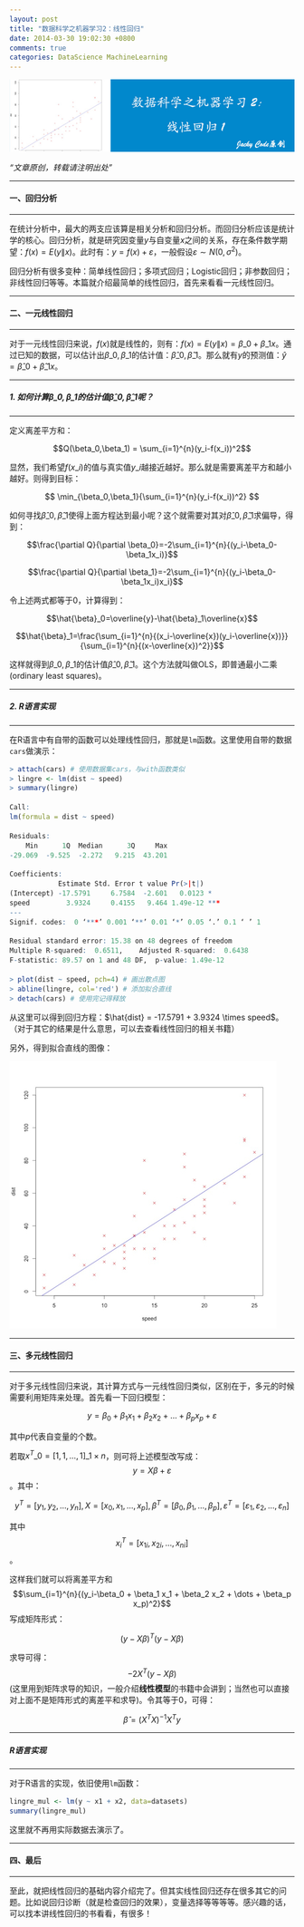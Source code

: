 ```yaml
---
layout: post
title: "数据科学之机器学习2：线性回归"
date: 2014-03-30 19:02:30 +0800
comments: true
categories: DataScience MachineLearning
---
```


![artical 16](/images/artical/artical16.jpg)
<!-- more -->

*“文章原创，转载请注明出处”*

***

#### 一、回归分析

***

在统计分析中，最大的两支应该算是相关分析和回归分析。而回归分析应该是统计学的核心。回归分析，就是研究因变量$y$与自变量$x$之间的关系，存在条件数学期望：$f(x)=E(y\|x)$。此时有：$y=f(x)+\varepsilon$，一般假设$\varepsilon \sim N(0,\sigma^2)$。

回归分析有很多变种：简单线性回归；多项式回归；Logistic回归；非参数回归；非线性回归等等。本篇就介绍最简单的线性回归，首先来看看一元线性回归。

***

#### 二、一元线性回归

***

对于一元线性回归来说，$f(x)$就是线性的，则有：$f(x)=E(y\|x)=\beta\_0 + \beta\_1 x$。通过已知的数据，可以估计出$\beta\_0,\beta\_1$的估计值：$\hat{\beta}\_0,\hat{\beta}\_1$。那么就有$y$的预测值：$\hat{y} = \hat{\beta}\_0 + \hat{\beta}\_1 x$。

***

##### 1. 如何计算$\beta\_0,\beta\_1$的估计值$\hat{\beta}\_0,\hat{\beta}\_1$呢？

***

定义离差平方和：

$$Q(\beta_0,\beta_1) = \sum_{i=1}^{n}(y_i-f(x_i))^2$$

显然，我们希望$f(x\_i)$的值与真实值$y\_i$越接近越好。那么就是需要离差平方和越小越好。则得到目标：

$$ \min_{\beta_0,\beta_1}{\sum_{i=1}^{n}(y_i-f(x_i))^2} $$

如何寻找$\hat{\beta}\_0,\hat{\beta}\_1$使得上面方程达到最小呢？这个就需要对其对$\hat{\beta}\_0,\hat{\beta}\_1$求偏导，得到：

$$\frac{\partial Q}{\partial \beta_0}=-2\sum_{i=1}^{n}{(y_i-\beta_0-\beta_1x_i)}$$

$$\frac{\partial Q}{\partial \beta_1}=-2\sum_{i=1}^{n}{(y_i-\beta_0-\beta_1x_i)x_i}$$

令上述两式都等于0，计算得到：

$$\hat{\beta}_0=\overline{y}-\hat{\beta}_1\overline{x}$$

$$\hat{\beta}_1=\frac{\sum_{i=1}^{n}{(x_i-\overline{x})(y_i-\overline{x})}}{\sum_{i=1}^{n}{(x-\overline{x})^2}}$$

这样就得到$\beta\_0,\beta\_1$的估计值$\hat{\beta}\_0,\hat{\beta}\_1$。这个方法就叫做OLS，即普通最小二乘(ordinary least squares)。

***

##### 2. R语言实现

***

在R语言中有自带的函数可以处理线性回归，那就是`lm`函数。这里使用自带的数据`cars`做演示：

``` r
> attach(cars) # 使用数据集cars，与with函数类似
> lingre <- lm(dist ~ speed)
> summary(lingre)

Call:
lm(formula = dist ~ speed)

Residuals:
    Min      1Q  Median      3Q     Max 
-29.069  -9.525  -2.272   9.215  43.201 

Coefficients:
            Estimate Std. Error t value Pr(>|t|)    
(Intercept) -17.5791     6.7584  -2.601   0.0123 *  
speed         3.9324     0.4155   9.464 1.49e-12 ***
---
Signif. codes:  0 ‘***’ 0.001 ‘**’ 0.01 ‘*’ 0.05 ‘.’ 0.1 ‘ ’ 1

Residual standard error: 15.38 on 48 degrees of freedom
Multiple R-squared:  0.6511,	Adjusted R-squared:  0.6438 
F-statistic: 89.57 on 1 and 48 DF,  p-value: 1.49e-12

> plot(dist ~ speed, pch=4) # 画出散点图
> abline(lingre, col='red') # 添加拟合直线
> detach(cars) # 使用完记得释放
```

从这里可以得到回归方程：$\hat{dist} = -17.5791 + 3.9324 \times speed$。（对于其它的结果是什么意思，可以去查看线性回归的相关书籍）

另外，得到拟合直线的图像：

![lingre_one](\images\a16\lingre_one.jpg)

***

#### 三、多元线性回归

***

对于多元线性回归来说，其计算方式与一元线性回归类似，区别在于，多元的时候需要利用矩阵来处理。首先看一下回归模型：

$$ y = \beta_0 + \beta_1 x_1 + \beta_2 x_2 + \dots + \beta_p x_p + \varepsilon $$

其中$p$代表自变量的个数。

若取$x^T\_0=[1, 1, \dots, 1]\_{1 \times n}$，则可将上述模型改写成：$$y=X\beta+\varepsilon$$。其中：

$$y^T=[y_1,y_2,\dots,y_n], X=[x_0,x_1,\dots,x_p], \beta^T=[\beta_0,\beta_1,\dots,\beta_p], \varepsilon^T=[\varepsilon_1,\varepsilon_2,\dots,\varepsilon_n]$$

其中$$x^T_i=[x_{1i},x_{2i},\dots,x_{ni}]$$。

这样我们就可以将离差平方和$$\sum_{i=1}^{n}{(y_i-\beta_0 + \beta_1 x_1 + \beta_2 x_2 + \dots + \beta_p x_p)^2}$$写成矩阵形式：

$$(y-X\beta)^T(y-X\beta)$$

求导可得：$$-2X^T(y-X\beta)$$(这里用到矩阵求导的知识，一般介绍**线性模型**的书籍中会讲到；当然也可以直接对上面不是矩阵形式的离差平和求导)。令其等于0，可得：

$$\hat{\beta} = (X^TX)^{-1}X^Ty$$

***

##### R语言实现

***

对于R语言的实现，依旧使用`lm`函数：

``` r
lingre_mul <- lm(y ~ x1 + x2, data=datasets)
summary(lingre_mul)
```

这里就不再用实际数据去演示了。

***

#### 四、最后

***

至此，就把线性回归的基础内容介绍完了。但其实线性回归还存在很多其它的问题。比如说回归诊断（就是检查回归的效果），变量选择等等等等。感兴趣的话，可以找本讲线性回归的书看看，有很多！